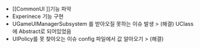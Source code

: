 - [[CommonUI ]]기능 파악 
- Experinece 기능 구현 
- UGameUIManagerSubsystem 를 받아오질 못하는 이슈 발생 > (해결) UClass에 Abstract로 되어있었음
- UIPolicy를 못 찾아오는 이슈 config 파일에서 값 알아오기 > (해결) 